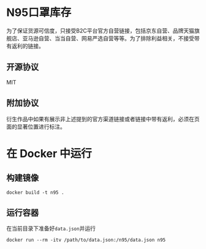 # N95口罩库存

为了保证货源可信度，只接受B2C平台官方自营链接，包括京东自营、品牌天猫旗舰店、亚马逊自营、当当自营、网易严选自营等等。为了排除利益相关，不接受带有返利的链接。

## 开源协议

MIT

## 附加协议

衍生作品中如果有展示非上述提到的官方渠道链接或者链接中带有返利，必须在页面的显著位置进行标注。

# 在 Docker 中运行
## 构建镜像
```
docker build -t n95 .
```
## 运行容器
在当前目录下准备好`data.json`并运行
```
docker run --rm -itv /path/to/data.json:/n95/data.json n95
```
